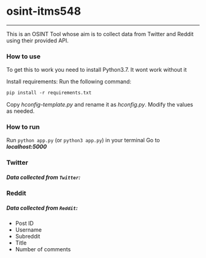 # osint-itms548
---

This is an OSINT Tool whose aim is to collect data from Twitter and Reddit using their provided API.

### How to use
To get this to work you need to install Python3.7. It wont work without it

Install requirements:
Run the following command:
```txt
pip install -r requirements.txt
```
Copy *hconfig-template.py* and rename it as *hconfig.py*. Modify the values as needed.


### How to run
Run `python app.py` (or `python3 app.py`) in your terminal
Go to ***localhost:5000***


### Twitter
##### Data collected from `Twitter`:

### Reddit
##### Data collected from `Reddit`:
- Post ID
- Username
- Subreddit
- Title
- Number of comments